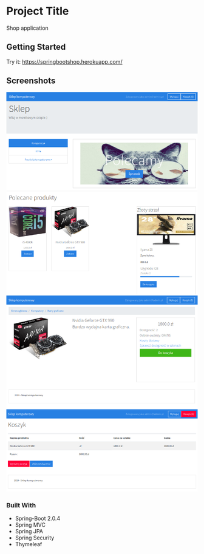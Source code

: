 # Project Title

Shop application

## Getting Started

Try it: https://springbootshop.herokuapp.com/

## Screenshots

![Screenshot](ss1.png)
![Screenshot](ss2.png)
![Screenshot](ss3.png)

### Built With

* Spring-Boot 2.0.4
* Spring MVC
* Spring JPA
* Spring Security
* Thymeleaf
